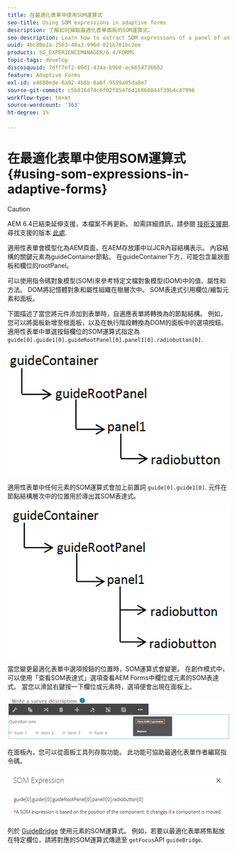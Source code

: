 ```yaml
---
title: 在最適化表單中使用SOM運算式
seo-title: Using SOM expressions in adaptive forms
description: 了解如何擷取最適化表單面板的SOM運算式。
seo-description: Learn how to extract SOM expressions of a panel of an adaptive form.
uuid: 4bc80e2a-3563-48a3-996d-021b701bc2ee
products: SG_EXPERIENCEMANAGER/6.4/FORMS
topic-tags: develop
discoiquuid: 7dff7ef2-80d1-434a-b9b0-ac6654736602
feature: Adaptive Forms
exl-id: e4680ede-6a02-4b8b-8a6f-9599a05da8e7
source-git-commit: c5b816d74c6f02f85476d16868844f39b4c47996
workflow-type: tm+mt
source-wordcount: '363'
ht-degree: 1%

---
```


# 在最適化表單中使用SOM運算式 {#using-som-expressions-in-adaptive-forms}

>[!CAUTION]
>
>AEM 6.4已結束延伸支援，本檔案不再更新。 如需詳細資訊，請參閱 [技術支援期](https://helpx.adobe.com//tw/support/programs/eol-matrix.html). 尋找支援的版本 [此處](https://experienceleague.adobe.com/docs/).

適用性表單會模型化為AEM頁面，在AEM存放庫中以JCR內容結構表示。 內容結構的關鍵元素為guideContainer節點。 在guideContainer下方，可能包含巢狀面板和欄位的rootPanel。

可以使用指令碼對象模型(SOM)來參考特定文檔對象模型(DOM)中的值、屬性和方法。 DOM將記憶體對象和屬性組織在樹層次中。 SOM表達式引用欄位/繪製元素和面板。

下圖描述了當您將元件添加到表單時，自適應表單將轉換為的節點結構。 例如，您可以將面板新增至根面板，以及在執行階段轉換為DOM的面板中的選項按鈕。 適用性表單中單選按鈕欄位的SOM運算式指定為 `guide[0].guide1[0].guideRootPanel[0].panel1[0].radiobutton[0]`.

![DOM樹](assets/hierarchy-1.png)

適用性表單中任何元素的SOM運算式會加上前置詞 `guide[0].guide1[0]`. 元件在節點結構層次中的位置用於導出其SOM表達式。

![具有兩個單選按鈕的DOM樹](assets/hierarchy_radio_button.png)

當您變更最適化表單中選項按鈕的位置時，SOM運算式會變更。 在創作模式中，可以使用「查看SOM表達式」選項查看AEM Forms中欄位或元素的SOM表達式。 當您以滑鼠右鍵按一下欄位或元素時，選項便會出現在面板上。

![在最適化表單中擷取SOM運算式](assets/som-expressions.png)

在面板內，您可以從面板工具列存取功能。 此功能可協助最適化表單作者編寫指令碼。

![使用面板工具欄提取SOM表達式](assets/som-expression.png)

列於 [GuideBridge](https://helpx.adobe.com/aem-forms/6/javascript-api/GuideBridge.md) 使用元素的SOM運算式。 例如，若要以最適化表單將焦點放在特定欄位，請將對應的SOM運算式傳遞至 `getFocus`API `guideBridge`.
